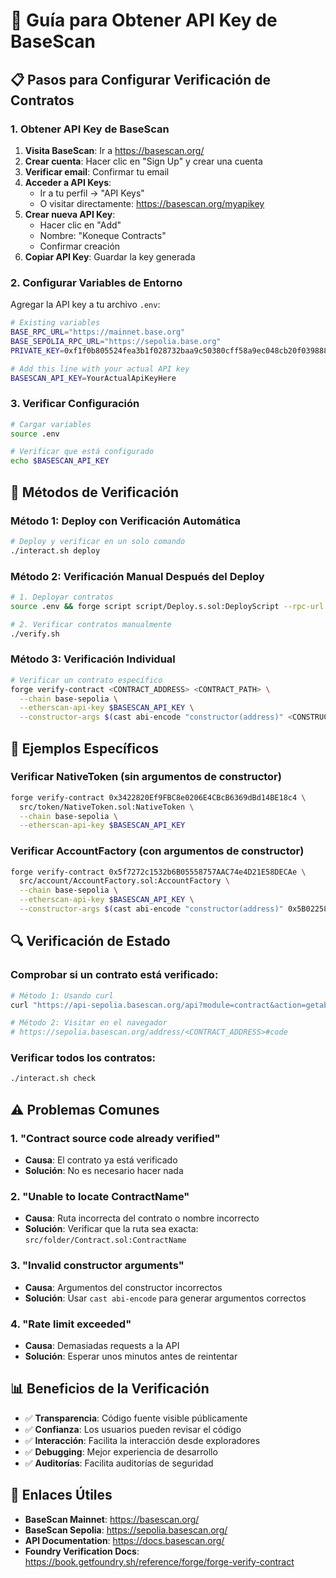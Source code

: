 # 🔑 Guía para Obtener API Key de BaseScan

## 📋 Pasos para Configurar Verificación de Contratos

### 1. Obtener API Key de BaseScan

1. **Visita BaseScan**: Ir a https://basescan.org/
2. **Crear cuenta**: Hacer clic en "Sign Up" y crear una cuenta
3. **Verificar email**: Confirmar tu email
4. **Acceder a API Keys**: 
   - Ir a tu perfil → "API Keys"
   - O visitar directamente: https://basescan.org/myapikey
5. **Crear nueva API Key**:
   - Hacer clic en "Add"
   - Nombre: "Koneque Contracts"
   - Confirmar creación
6. **Copiar API Key**: Guardar la key generada

### 2. Configurar Variables de Entorno

Agregar la API key a tu archivo `.env`:

```bash
# Existing variables
BASE_RPC_URL="https://mainnet.base.org"
BASE_SEPOLIA_RPC_URL="https://sepolia.base.org"
PRIVATE_KEY=0xf1f0b805524fea3b1f028732baa9c50380cff58a9ec048cb20f039888fd8626d

# Add this line with your actual API key
BASESCAN_API_KEY=YourActualApiKeyHere
```

### 3. Verificar Configuración

```bash
# Cargar variables
source .env

# Verificar que está configurado
echo $BASESCAN_API_KEY
```

## 🚀 Métodos de Verificación

### Método 1: Deploy con Verificación Automática

```bash
# Deploy y verificar en un solo comando
./interact.sh deploy
```

### Método 2: Verificación Manual Después del Deploy

```bash
# 1. Deployar contratos
source .env && forge script script/Deploy.s.sol:DeployScript --rpc-url $BASE_SEPOLIA_RPC_URL --broadcast

# 2. Verificar contratos manualmente
./verify.sh
```

### Método 3: Verificación Individual

```bash
# Verificar un contrato específico
forge verify-contract <CONTRACT_ADDRESS> <CONTRACT_PATH> \
  --chain base-sepolia \
  --etherscan-api-key $BASESCAN_API_KEY \
  --constructor-args $(cast abi-encode "constructor(address)" <CONSTRUCTOR_ARG>)
```

## 📝 Ejemplos Específicos

### Verificar NativeToken (sin argumentos de constructor)
```bash
forge verify-contract 0x3422820Ef9FBC8e0206E4CBcB6369dBd14BE18c4 \
  src/token/NativeToken.sol:NativeToken \
  --chain base-sepolia \
  --etherscan-api-key $BASESCAN_API_KEY
```

### Verificar AccountFactory (con argumentos de constructor)
```bash
forge verify-contract 0x5f7272c1532b6B05558757AAC74e4D21E58DECAe \
  src/account/AccountFactory.sol:AccountFactory \
  --chain base-sepolia \
  --etherscan-api-key $BASESCAN_API_KEY \
  --constructor-args $(cast abi-encode "constructor(address)" 0x5B02258b1441F2850a45eb7949d83f6B103e731e)
```

## 🔍 Verificación de Estado

### Comprobar si un contrato está verificado:

```bash
# Método 1: Usando curl
curl "https://api-sepolia.basescan.org/api?module=contract&action=getabi&address=<CONTRACT_ADDRESS>&apikey=$BASESCAN_API_KEY"

# Método 2: Visitar en el navegador
# https://sepolia.basescan.org/address/<CONTRACT_ADDRESS>#code
```

### Verificar todos los contratos:

```bash
./interact.sh check
```

## ⚠️ Problemas Comunes

### 1. "Contract source code already verified"
- **Causa**: El contrato ya está verificado
- **Solución**: No es necesario hacer nada

### 2. "Unable to locate ContractName"
- **Causa**: Ruta incorrecta del contrato o nombre incorrecto
- **Solución**: Verificar que la ruta sea exacta: `src/folder/Contract.sol:ContractName`

### 3. "Invalid constructor arguments"
- **Causa**: Argumentos del constructor incorrectos
- **Solución**: Usar `cast abi-encode` para generar argumentos correctos

### 4. "Rate limit exceeded"
- **Causa**: Demasiadas requests a la API
- **Solución**: Esperar unos minutos antes de reintentar

## 📊 Beneficios de la Verificación

- ✅ **Transparencia**: Código fuente visible públicamente
- ✅ **Confianza**: Los usuarios pueden revisar el código
- ✅ **Interacción**: Facilita la interacción desde exploradores
- ✅ **Debugging**: Mejor experiencia de desarrollo
- ✅ **Auditorías**: Facilita auditorías de seguridad

## 🔗 Enlaces Útiles

- **BaseScan Mainnet**: https://basescan.org/
- **BaseScan Sepolia**: https://sepolia.basescan.org/
- **API Documentation**: https://docs.basescan.org/
- **Foundry Verification Docs**: https://book.getfoundry.sh/reference/forge/forge-verify-contract
